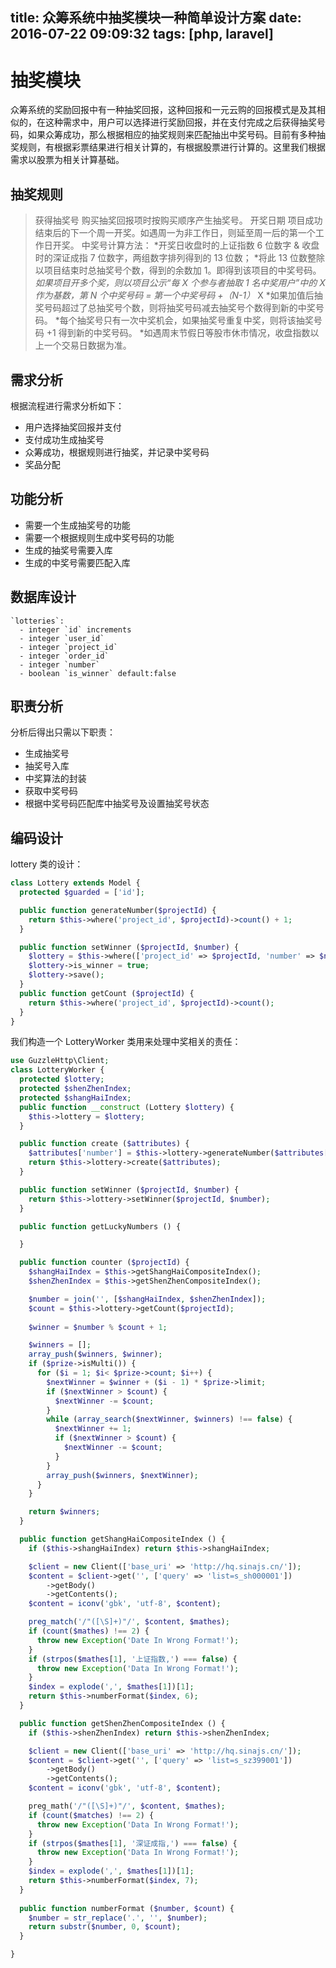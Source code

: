 title: 众筹系统中抽奖模块一种简单设计方案
date: 2016-07-22 09:09:32
tags: [php, laravel]
---

# 抽奖模块

众筹系统的奖励回报中有一种抽奖回报，这种回报和一元云购的回报模式是及其相似的，在这种需求中，用户可以选择进行奖励回报，并在支付完成之后获得抽奖号码，如果众筹成功，那么根据相应的抽奖规则来匹配抽出中奖号码。目前有多种抽奖规则，有根据彩票结果进行相关计算的，有根据股票进行计算的。这里我们根据需求以股票为相关计算基础。

## 抽奖规则

> 获得抽奖号
> 购买抽奖回报项时按购买顺序产生抽奖号。
> 开奖日期
> 项目成功结束后的下一个周一开奖。如遇周一为非工作日，则延至周一后的第一个工作日开奖。
> 中奖号计算方法：
> *开奖日收盘时的上证指数 6 位数字 & 收盘时的深证成指 7 位数字，两组数字排列得到的 13 位数；
> *将此 13 位数整除以项目结束时总抽奖号个数，得到的余数加 1。即得到该项目的中奖号码。
> *如果项目开多个奖，则以项目公示“每 X 个参与者抽取 1 名中奖用户”中的 X 作为基数，第 N 个中奖号码 = 第一个中奖号码 +（N-1）* X
> *如果加值后抽奖号码超过了总抽奖号个数，则将抽奖号码减去抽奖号个数得到新的中奖号码。
> *每个抽奖号只有一次中奖机会，如果抽奖号重复中奖，则将该抽奖号码 +1 得到新的中奖号码。
> *如遇周末节假日等股市休市情况，收盘指数以上一个交易日数据为准。

## 需求分析

根据流程进行需求分析如下：
- 用户选择抽奖回报并支付
- 支付成功生成抽奖号
- 众筹成功，根据规则进行抽奖，并记录中奖号码
- 奖品分配

## 功能分析
- 需要一个生成抽奖号的功能
- 需要一个根据规则生成中奖号码的功能
- 生成的抽奖号需要入库
- 生成的中奖号需要匹配入库

## 数据库设计

```
`lotteries`:
  - integer `id` increments
  - integer `user_id` 
  - integer `project_id`
  - integer `order_id`
  - integer `number`
  - boolean `is_winner` default:false
```

## 职责分析
分析后得出只需以下职责：
- 生成抽奖号
- 抽奖号入库
- 中奖算法的封装
- 获取中奖号码
- 根据中奖号码匹配库中抽奖号及设置抽奖号状态

## 编码设计

lottery 类的设计：

```php
class Lottery extends Model {
  protected $guarded = ['id'];

  public function generateNumber($projectId) {
    return $this->where('project_id', $projectId)->count() + 1;
  }

  public function setWinner ($projectId, $number) {
    $lottery = $this->where(['project_id' => $projectId, 'number' => $number])->first();
    $lottery->is_winner = true;
    $lottery->save();
  }
  public function getCount ($projectId) {
    return $this->where('project_id', $projectId)->count();
  }
}
```

我们构造一个 LotteryWorker 类用来处理中奖相关的责任：

```php
use GuzzleHttp\Client;
class LotteryWorker {
  protected $lottery;
  protected $shenZhenIndex;
  protected $shangHaiIndex;
  public function __construct (Lottery $lottery) {
    $this->lottery = $lottery;
  }

  public function create ($attributes) {
    $attributes['number'] = $this->lottery->generateNumber($attributes['project_id']);
    return $this->lottery->create($attributes);
  }

  public function setWinner ($projectId, $number) {
    return $this->lottery->setWinner($projectId, $number);
  }

  public function getLuckyNumbers () {

  }

  public function counter ($projectId) {
    $shangHaiIndex = $this->getShangHaiCompositeIndex();
    $shenZhenIndex = $this->getShenZhenCompositeIndex();

    $number = join('', [$shangHaiIndex, $shenZhenIndex]);
    $count = $this->lottery->getCount($projectId);
    
    $winner = $number % $count + 1;

    $winners = [];
    array_push($winners, $winner);
    if ($prize->isMulti()) {
      for ($i = 1; $i< $prize->count; $i++) {
        $nextWinner = $winner + ($i - 1) * $prize->limit; 
        if ($nextWinner > $count) {
          $nextWinner -= $count;
        }
        while (array_search($nextWinner, $winners) !== false) {
          $nextWinner += 1;
          if ($nextWinner > $count) {
            $nextWinner -= $count;
          }
        }
        array_push($winners, $nextWinner);
      }
    }

    return $winners;
  }

  public function getShangHaiCompositeIndex () {
    if ($this->shangHaiIndex) return $this->shangHaiIndex;

    $client = new Client(['base_uri' => 'http://hq.sinajs.cn/']); 
    $content = $client->get('', ['query' => 'list=s_sh000001'])
        ->getBody()
        ->getContents();
    $content = iconv('gbk', 'utf-8', $content);

    preg_match('/"([\S]+)"/', $content, $mathes);
    if (count($mathes) !== 2) {
      throw new Exception('Date In Wrong Format!');
    }
    if (strpos($mathes[1], '上证指数,') === false) {
      throw new Exception('Data In Wrong Format!');
    }
    $index = explode(',', $mathes[1])[1];
    return $this->numberFormat($index, 6);
  }

  public function getShenZhenCompositeIndex () {
    if ($this->shenZhenIndex) return $this->shenZhenIndex;

    $client = new Client(['base_uri' => 'http://hq.sinajs.cn/']);
    $content = $client->get('', ['query' => 'list=s_sz399001'])
        ->getBody()
        ->getContents();
    $content = iconv('gbk', 'utf-8', $content);

    preg_math('/"([\S]+)"/', $content, $mathes);
    if (count($matches) !== 2) {
      throw new Exception('Data In Wrong Format!');
    }
    if (strpos($mathes[1], '深证成指,') === false) {
      throw new Exception('Data In Wrong Format!');
    }
    $index = explode(',', $mathes[1])[1];
    return $this->numberFormat($index, 7);
  }
  
  public function numberFormat ($number, $count) {
    $number = str_replace('.', '', $number);
    return substr($number, 0, $count);
  }

}
```

